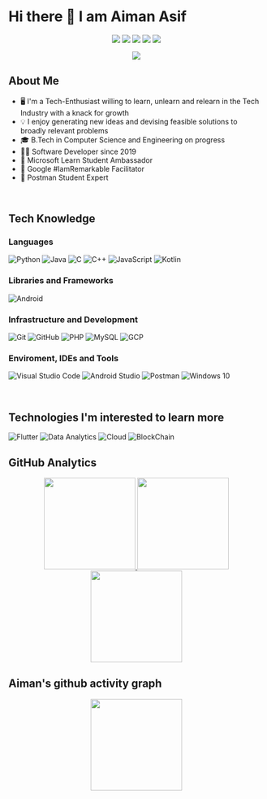 # Hi there 👋 I am Aiman Asif

<p align="center">
<a href="https://www.linkedin.com/in/aiman-asif"><img src="https://img.shields.io/badge/-Aiman%20Asif-0077B5?style=flat-square&logo=Linkedin&logoColor=white"/></a>
<a href="https://instagram.com/aiman_asif_"><img src="https://img.shields.io/badge/-@aiman_asif_-333333?style=flat-square&logo=instagram"/></a>
<a href="https://discord.com/users/aiman-asif#5888"><img src="https://img.shields.io/badge/-aimanasif-333333?style=flat-square&logo=discord"/></a>
<a href="https://about.me/aimanasif"><img src="https://img.shields.io/badge/-Aiman%20Asif-333333?style=flat-square&logo=aboutme"/></a>
  <a href="https://stackoverflow.com/users/story/17097767"><img src="https://img.shields.io/badge/-Aiman%20Asif-333333?style=flat-square&logo=stackoverflow"/></a>
<p align="center"> <img src="https://komarev.com/ghpvc/?username=aimanasif27&label=Aiman's%20Profile%20Views&color=135429&style=flat"/> </p>

## About Me 

- 🖥️ I'm a Tech-Enthusiast willing to learn, unlearn and relearn in the Tech Industry with a knack for growth
- 💡 I enjoy generating new ideas and devising feasible solutions to broadly relevant problems
- 🎓 B.Tech in Computer Science and Engineering on progress
- 🧑‍💻 Software Developer since 2019
- 💼 Microsoft Learn Student Ambassador
- 💼 Google #IamRemarkable Facilitator
- 💼 Postman Student Expert

</br>

## Tech Knowledge

### Languages
  ![Python](https://img.shields.io/badge/-Python-333333?style=flat&logo=python)
  ![Java](https://img.shields.io/badge/-Java-333333?style=flat&logo=java&logoColor=7e10cc)
  ![C](https://img.shields.io/badge/-C-333333?style=flat&logo=C&logoColor=7e10cc)
  ![C++](https://img.shields.io/badge/-C++-333333?style=flat&logo=cplusplus&logoColor=7e10cc)
  ![JavaScript](https://img.shields.io/badge/-JavaScript-333333?style=flat&logo=javascript)
  ![Kotlin](https://img.shields.io/badge/-Kotlin-333333?style=flat&logo=kotlin)
  
### Libraries and Frameworks

 ![Android](https://img.shields.io/badge/-Android-333333?style=flat&logo=android)
 
### Infrastructure and Development
  ![Git](https://img.shields.io/badge/-Git-333333?style=flat&logo=git)
  ![GitHub](https://img.shields.io/badge/-GitHub-333333?style=flat&logo=github)
  ![PHP](https://img.shields.io/badge/-PHP-333333?style=flat&logo=php)
  ![MySQL](https://img.shields.io/badge/-MySQL-333333?style=flat&logo=mysql)
  ![GCP](https://img.shields.io/badge/GCP-Google%20Cloud%20Platform-lightgrey?style=flat&logo=cloud)

### Enviroment, IDEs and Tools
  ![Visual Studio Code](https://img.shields.io/badge/-Visual%20Studio%20Code-333333?style=flat&logo=visual-studio-code&logoColor=007ACC)
  ![Android Studio](https://img.shields.io/badge/-Android%20Studio-333333?style=flat&logo=android-studio&logoColor=007ACC)
  ![Postman](https://img.shields.io/badge/-Postman-333333?style=flat&logo=postman)
  ![Windows 10](https://img.shields.io/badge/-windows-333333?style=flat&logo=windows)

</br>

## Technologies I'm interested to learn more 

  ![Flutter](https://img.shields.io/badge/-Flutter-333333?style=flat&logo=flutter&logoColor=42bff5)
  ![Data Analytics](https://img.shields.io/badge/-Data_Analytics-333333?style=flat&logo=python&logoColor=42bff5)
  ![Cloud](https://img.shields.io/badge/-Cloud-333333?style=flat&logo=cloud&logoColor=42bff5)
  ![BlockChain](https://img.shields.io/badge/-BlockChain-333333?style=flat&logo=blockchain&logoColor=42bff5)
</br>

## GitHub Analytics 

<p align="center">
<a href="https://github.com/aimanasif27">
  <img height="180em" src="https://github-readme-stats.vercel.app/api?username=aimanasif27&count_private=true&show_icons=true&theme=merko" />
  <img height="180em" src="https://github-readme-stats-eight-theta.vercel.app/api/top-langs/?username=aimanasif27&theme=merko&layout=compact&langs_count=10&exclude_repo=gamebase&hide=objective-c,c,java" />
  <img align="center" height="180em" src="https://github-readme-streak-stats.herokuapp.com/?user=aimanasif27&theme=merko"/>
</a>
</p>

## Aiman's github activity graph

<p align="center">
<a href="https://github.com/aimanasif27">
  <img align="center" height="180em" src="https://activity-graph.herokuapp.com/graph?username=aimanasif27&theme=xcode"/>
</a>
</p>


